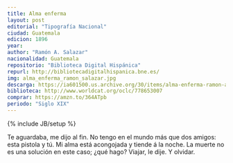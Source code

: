 ```yaml
---
title: Alma enferma 
layout: post
editorial: "Tipografía Nacional"
ciudad: Guatemala
edicion: 1896
year: 
author: "Ramón A. Salazar"
nacionalidad: Guatemala
repositorio: "Biblioteca Digital Hispánica"
repurl: http://bibliotecadigitalhispanica.bne.es/
img: alma_enferma_ramon_salazar.jpg
descarga: https://ia601500.us.archive.org/30/items/alma-enferma-ramon-a.-salazar_202011/Alma%20enferma%20-%20Ram%C3%B3n%20A.%20Salazar.pdf
biblioteca: http://www.worldcat.org/oclc/778653007
comprar: https://amzn.to/364ATpb
periodo: "Siglo XIX"
---
```

{% include JB/setup %}

Te aguardaba, me dijo al fin. No tengo en el mundo más que dos amigos: esta pistola y tú. Mi alma está acongojada y tiende á la noche.
La muerte no es una solución en este caso; ¿qué hago?
Viajar, le dije. Y olvidar.
